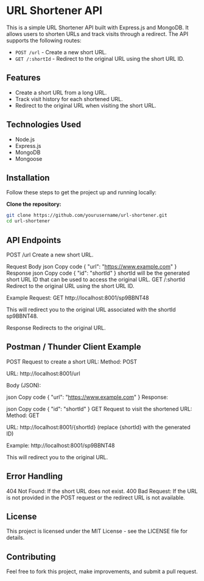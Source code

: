 # URL Shortener API

This is a simple URL Shortener API built with Express.js and MongoDB. It allows users to shorten URLs and track visits through a redirect. The API supports the following routes:

- `POST /url` - Create a new short URL.
- `GET /:shortId` - Redirect to the original URL using the short URL ID.

## Features

- Create a short URL from a long URL.
- Track visit history for each shortened URL.
- Redirect to the original URL when visiting the short URL.

## Technologies Used

- Node.js
- Express.js
- MongoDB
- Mongoose

## Installation

Follow these steps to get the project up and running locally:

 **Clone the repository:** 

   ```bash
   git clone https://github.com/yourusername/url-shortener.git
   cd url-shortener
```



## API Endpoints
POST /url
Create a new short URL.

Request Body
json
Copy code
{
  "url": "https://www.example.com"
}
Response
json
Copy code
{
  "id": "shortId"
}
shortId will be the generated short URL ID that can be used to access the original URL.
GET /:shortId
Redirect to the original URL using the short URL ID.

Example
Request: GET http://localhost:8001/sp9BBNT48

This will redirect you to the original URL associated with the shortId sp9BBNT48.

Response
Redirects to the original URL.

## Postman / Thunder Client Example
POST Request to create a short URL:
Method: POST

URL: http://localhost:8001/url

Body (JSON):

json
Copy code
{
  "url": "https://www.example.com"
}
Response:

json
Copy code
{
  "id": "shortId"
}
GET Request to visit the shortened URL:
Method: GET

URL: http://localhost:8001/{shortId} (replace {shortId} with the generated ID)

Example: http://localhost:8001/sp9BBNT48

This will redirect you to the original URL.

## Error Handling
404 Not Found: If the short URL does not exist.
400 Bad Request: If the URL is not provided in the POST request or the redirect URL is not available.

## License
This project is licensed under the MIT License - see the LICENSE file for details.

## Contributing
Feel free to fork this project, make improvements, and submit a pull request.






